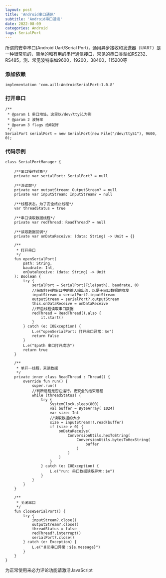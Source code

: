 ```yaml
---
layout: post
title: 'Android串口通讯'
subtitle: 'Android串口通讯'
date: 2022-08-09
categories: Android
tags: SerialPort
---
```


所谓的安卓串口(Android Uart/Serial Port)，通用异步接收和发送器（UART）是一种很常见的，简单的和有用的串行通信接口，常见的串口类型如RS232、RS485，测、常见波特率如9600，19200，38400，115200等
### 添加依赖

```android
implementation 'com.aill:AndroidSerialPort:1.0.8'
```

### 打开串口
```android
/**
 * @param 1 串口地址，这里以/dev/ttyS1为例
 * @param 2 波特率
 * @param 3 flags 给0就好
 */
SerialPort serialPort = new SerialPort(new File("/dev/ttyS1"), 9600, 0);
```

### 代码示例
```android
class SerialPortManager {

    /**串口操作对象*/
    private var serialPort: SerialPort? = null

    /**流读取*/
    private var outputStream: OutputStream? = null
    private var inputStream: InputStream? = null

    /**线程状态，为了安全终止线程*/
    var threadStatus = true

    /**串口读取数据线程*/
    private var redThread: ReadThread? = null

    /**读取数据回调*/
    private var onDataReceive: (data: String) -> Unit = {}

    /**
     * 打开串口
     */
    fun openSerialPort(
        path: String,
        baudrate: Int,
        onDataReceive: (data: String) -> Unit
    ): Boolean {
        try {
            serialPort = SerialPort(File(path), baudrate, 0)
            //获取打开的串口中的输入输出流，以便于串口数据的收发
            inputStream = serialPort?.inputStream
            outputStream = serialPort?.outputStream
            this.onDataReceive = onDataReceive
            //开启线程读取串口数据
            redThread = ReadThread().also {
                it.start()
            }
        } catch (e: IOException) {
            L.e("openSerialPort: 打开串口异常：$e")
            return false
        }
        L.e("$path 串口打开成功")
        return true
    }

    /**
     * 单开一线程，来读数据
     */
    private inner class ReadThread : Thread() {
        override fun run() {
            super.run()
            //判断进程是否在运行，更安全的结束进程
            while (threadStatus) {
                try {
                    SystemClock.sleep(800)
                    val buffer = ByteArray( 1024)
                    var size: Int
                    //读取数据的大小
                    size = inputStream!!.read(buffer)
                    if (size > 0) {
                        onDataReceive(
                            ConversionUtils.hexToString(
                                ConversionUtils.bytesToHexString(
                                    buffer
                                )
                            )
                        )
                    }
                } catch (e: IOException) {
                    L.e("run: 串口数据读取异常：$e")
                }
            }
        }
    }

    /**
     * 关闭串口
     */
    fun closeSerialPort() {
        try {
            inputStream?.close()
            outputStream?.close()
            threadStatus = false
            redThread?.interrupt()
            serialPort?.close()
        } catch (e: Exception) {
            L.e("关闭串口异常：${e.message}")
        }
    }
}
```





<!-- 来必力City版安装代码 -->
<div id="lv-container" data-id="city" data-uid="MTAyMC8zMjU2Ny85MTI4">
<script type="text/javascript">
   (function(d, s) {
   var j, e = d.getElementsByTagName(s)[0];

   if (typeof LivereTower === 'function') { return; }

   j = d.createElement(s);
   j.src = 'https://cdn-city.livere.com/js/embed.dist.js';
   j.async = true;

   e.parentNode.insertBefore(j, e);
   })(document, 'script');
</script>
<noscript> 为正常使用来必力评论功能请激活JavaScript</noscript>
</div>
<!-- City版安装代码已完成 -->